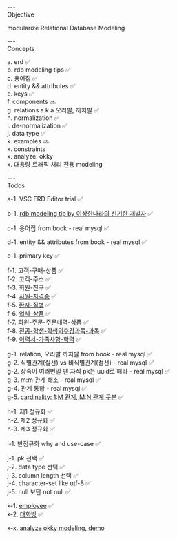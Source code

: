 
---\
Objective

modularize Relational Database Modeling


---\
Concepts 


a. erd :white_check_mark:\
b. rdb modeling tips :white_check_mark:\
c. 용어집 :white_check_mark:\
d. entity && attributes :white_check_mark:\
e. keys :white_check_mark:\
f. components :soon:\
g. relations a.k.a 오리발, 까치발 :white_check_mark:\
h. normalization :white_check_mark:\
i. de-normalization :white_check_mark:\
j. data type :white_check_mark:\
k. examples :soon:\
x. constraints\
x. analyze: okky\
x. 대용량 트래픽 처리 전용 modeling






---\
Todos


a-1. VSC ERD Editor trial :white_check_mark:

b-1. [rdb modeling tip by 이상한나라의 신기한 개발자](https://www.youtube.com/watch?v=T_0TaT0bFHQ) :white_check_mark:

c-1. 용어집 from book - real mysql :white_check_mark:

d-1. entity && attributes from book - real mysql :white_check_mark:

e-1. primary key :white_check_mark:

f-1. 고객-구매-상품 :white_check_mark:\
f-2. 고객-주소 :white_check_mark:\
f-3. 회원-친구 :white_check_mark:\
f-4. [사원-자격증](https://www.youtube.com/watch?v=ga69WBO9Gy0&list=PL9hiYwOHVUQduJN7Pf_kOR8htpJU7K1H8&index=11&ab_channel=Jacob%27sLecture) :white_check_mark:\
f-5. [환자-질병](https://www.youtube.com/watch?v=ga69WBO9Gy0&list=PL9hiYwOHVUQduJN7Pf_kOR8htpJU7K1H8&index=11&ab_channel=Jacob%27sLecture) :white_check_mark:\
f-6. [업체-상품](https://www.youtube.com/watch?v=ga69WBO9Gy0&list=PL9hiYwOHVUQduJN7Pf_kOR8htpJU7K1H8&index=11&ab_channel=Jacob%27sLecture) :white_check_mark:\
f-7. [회원-주문-주문내역-상품](https://www.youtube.com/watch?v=ga69WBO9Gy0&list=PL9hiYwOHVUQduJN7Pf_kOR8htpJU7K1H8&index=11&ab_channel=Jacob%27sLecture) :white_check_mark:\
f-8. [전공-학생-학생의수강과목-과목](https://www.youtube.com/watch?v=ga69WBO9Gy0&list=PL9hiYwOHVUQduJN7Pf_kOR8htpJU7K1H8&index=11&ab_channel=Jacob%27sLecture) :white_check_mark:\
f-9. [이력서-가족사항-학력](https://www.youtube.com/watch?v=jxEYZwhS1gU&list=PL9hiYwOHVUQduJN7Pf_kOR8htpJU7K1H8&index=14&ab_channel=Jacob%27sLecture) :white_check_mark:

g-1. relation, 오리발 까치발 from book - real mysql :white_check_mark:\
g-2. 식별관계(실선) vs 비식별관계(점선) - real mysql :white_check_mark:\
g-2. 상속이 여러번일 땐 자식 pk는 uuid로 해라 - real mysql :white_check_mark:\
g-3. m:m 관계 해소 - real mysql :white_check_mark:\
g-4. 관계 통합 - real mysql :white_check_mark:\
g-5. [cardinality: 1:M 관계, M:N 관계 구분](https://www.youtube.com/watch?v=Yquru9V8HJ8&list=PL9hiYwOHVUQduJN7Pf_kOR8htpJU7K1H8&index=9&ab_channel=Jacob%27sLecture) :white_check_mark:

h-1. 제1 정규화 :white_check_mark:\
h-2. 제2 정규화 :white_check_mark:\
h-3. 제3 정규화 :white_check_mark:

i-1. 반정규화 why and use-case :white_check_mark:

j-1. pk 선택 :white_check_mark:\
j-2. data type 선택 :white_check_mark:\
j-3. column length 선택 :white_check_mark:\
j-4. character-set like utf-8 :white_check_mark:\
j-5. null 보단 not null :white_check_mark:

k-1. [employee](https://www.youtube.com/watch?v=HXV3zeQKqGY) :white_check_mark:\
k-2. [대화방](https://www.youtube.com/watch?v=42LMmwSFGIE) :white_check_mark:

x-x. [analyze okky modeling, demo](https://vuerd.github.io/)


